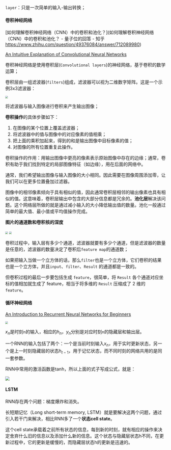 `layer`：只是一次简单的输入-输出转换；



#### 卷积神经网络



[如何理解卷积神经网络（CNN）中的卷积和池化？](如何理解卷积神经网络（CNN）中的卷积和池化？ - 量子位的回答 - 知乎 https://www.zhihu.com/question/49376084/answer/712089980)

[An Intuitive Explanation of Convolutional Neural Networks](https://ujjwalkarn.me/2016/08/11/intuitive-explanation-convnets/)

卷积神经网络是使用卷积层(`Convolutional layers`)的神经网络，基于卷积的数学运算；

卷积层由一组滤波器(`filters`)组成，滤波器可以视为二维数字矩阵。这是一个示例3x3滤波器：

<img src="D:\笔记\人工智能\重拾AI\images\滤波器.png" style="zoom:50%;" />



将滤波器与输入图像进行卷积来产生输出图像；



**卷积操作**的具体步骤如下：

1. 在图像的某个位置上覆盖滤波器；
2. 将滤波器中的值与图像中的对应像素的值相乘；
3. 把上面的乘积加起来，得到的和是输出图像中目标像素的值；
4. 对图像的所有位置重复此操作。



卷积操作的作用：用输出图像中更亮的像素表示原始图像中存在的边缘；通常，卷积有助于我们找到特定的局部图像特征（如边缘），用在后面的网络中。



通常，我们希望输出图像与输入图像的大小相同。因此需要在图像周围添加零，让我们可以在更多位置叠加过滤器。



图像中的相邻像素倾向于具有相似的值，因此通常卷积层相邻的输出像素也具有相似的值。这意味着，卷积层输出中包含的大部分信息都是冗余的。**池化层**解决该问题。这个网络层所做的就是通过减小输入的大小降低输出值的数量。池化一般通过简单的最大值、最小值或平均值操作完成。



**图片的通道数和卷积核的深度** 



<img src="D:\笔记\人工智能\重拾AI\images\卷积-1.png" style="zoom:50%;" />

<img src="D:\笔记\人工智能\重拾AI\images\卷积-2.png" style="zoom:50%;" />

卷积过程中，输入层有多少个通道，滤波器就要有多少个通道，但是滤波器的数量是任意的，滤波器的数量决定了卷积后`feature map`的通道数；

如果把输入当做一个立方体的话，那么`filter`也是一个立方体，它们卷积的结果也是一个立方体，并且`input`、`filter`、`Result` 的通道都是一致的。

但卷积过程的最后一步要包括生成 `feature`，很简单，将 `Result` 各个通道对应坐标的值相加就生成了 feature，相当于将多维的 `Result` 压缩成了 2 维的 `feature`。



#### 循环神经网络



[An Introduction to Recurrent Neural Networks for Beginners](https://victorzhou.com/blog/intro-to-rnns/)

<img src="D:\笔记\人工智能\重拾AI\images\many-to-many.svg" style="zoom:50%;" />

$x_{n}$是时刻`n`的输入，相应的$h_{n}$，$y_{n}$分别是对应时刻`n`的隐藏层和输出层。

一个RNN的输入包括了两个：一个是当前时刻输入$x_{n}$，用于实时更新状态，另一个是上一时刻隐藏层的状态$h_{t-1}$，用于记忆状态，而不同时刻的网络共用的是同一套参数。

RNN中常用的激活函数是tanh，所以上面的式子写成公式，就是：

<img src="D:\笔记\人工智能\重拾AI\images\RNN-Equation.png" style="zoom:80%;" />



#### LSTM

RNN存在两个问题：梯度爆炸和消失。

长短期记忆（Long short-term memory, LSTM）就是要解决这两个问题，通过引入若干门来解决，相比RNN多了一个**状态cell state**。

这个cell state承载着之前所有状态的信息，每到新的时刻，就有相应的操作来决定舍弃什么旧的信息以及添加什么新的信息。这个状态与隐藏层状态h不同，在更新过程中，它的更新是缓慢的，而隐藏层状态h的更新是迅速的。





